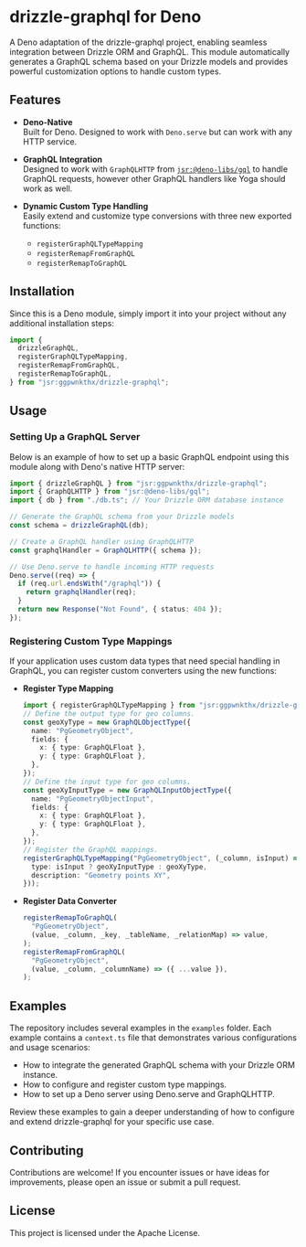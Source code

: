 # drizzle-graphql for Deno

A Deno adaptation of the drizzle-graphql project, enabling seamless integration
between Drizzle ORM and GraphQL. This module automatically generates a GraphQL
schema based on your Drizzle models and provides powerful customization options
to handle custom types.

## Features

- **Deno-Native**\
  Built for Deno. Designed to work with `Deno.serve` but can work with any HTTP
  service.

- **GraphQL Integration**\
  Designed to work with `GraphQLHTTP` from
  [`jsr:@deno-libs/gql`](https://jsr.io/@deno-libs/gql) to handle GraphQL
  requests, however other GraphQL handlers like Yoga should work as well.

- **Dynamic Custom Type Handling**\
  Easily extend and customize type conversions with three new exported
  functions:
  - `registerGraphQLTypeMapping`
  - `registerRemapFromGraphQL`
  - `registerRemapToGraphQL`

## Installation

Since this is a Deno module, simply import it into your project without any
additional installation steps:

```typescript
import {
  drizzleGraphQL,
  registerGraphQLTypeMapping,
  registerRemapFromGraphQL,
  registerRemapToGraphQL,
} from "jsr:ggpwnkthx/drizzle-graphql";
```

## Usage

### Setting Up a GraphQL Server

Below is an example of how to set up a basic GraphQL endpoint using this module
along with Deno's native HTTP server:

```typescript
import { drizzleGraphQL } from "jsr:ggpwnkthx/drizzle-graphql";
import { GraphQLHTTP } from "jsr:@deno-libs/gql";
import { db } from "./db.ts"; // Your Drizzle ORM database instance

// Generate the GraphQL schema from your Drizzle models
const schema = drizzleGraphQL(db);

// Create a GraphQL handler using GraphQLHTTP
const graphqlHandler = GraphQLHTTP({ schema });

// Use Deno.serve to handle incoming HTTP requests
Deno.serve((req) => {
  if (req.url.endsWith("/graphql")) {
    return graphqlHandler(req);
  }
  return new Response("Not Found", { status: 404 });
});
```

### Registering Custom Type Mappings

If your application uses custom data types that need special handling in
GraphQL, you can register custom converters using the new functions:

- **Register Type Mapping**
  ```typescript
  import { registerGraphQLTypeMapping } from "jsr:ggpwnkthx/drizzle-graphql";
  // Define the output type for geo columns.
  const geoXyType = new GraphQLObjectType({
    name: "PgGeometryObject",
    fields: {
      x: { type: GraphQLFloat },
      y: { type: GraphQLFloat },
    },
  });
  // Define the input type for geo columns.
  const geoXyInputType = new GraphQLInputObjectType({
    name: "PgGeometryObjectInput",
    fields: {
      x: { type: GraphQLFloat },
      y: { type: GraphQLFloat },
    },
  });
  // Register the GraphQL mappings.
  registerGraphQLTypeMapping("PgGeometryObject", (_column, isInput) => ({
    type: isInput ? geoXyInputType : geoXyType,
    description: "Geometry points XY",
  }));
  ```
- **Register Data Converter**
  ```typescript
  registerRemapToGraphQL(
    "PgGeometryObject",
    (value, _column, _key, _tableName, _relationMap) => value,
  );
  registerRemapFromGraphQL(
    "PgGeometryObject",
    (value, _column, _columnName) => ({ ...value }),
  );
  ```

## Examples

The repository includes several examples in the `examples` folder. Each example
contains a `context.ts` file that demonstrates various configurations and usage
scenarios:

- How to integrate the generated GraphQL schema with your Drizzle ORM instance.
- How to configure and register custom type mappings.
- How to set up a Deno server using Deno.serve and GraphQLHTTP.

Review these examples to gain a deeper understanding of how to configure and
extend drizzle-graphql for your specific use case.

## Contributing

Contributions are welcome! If you encounter issues or have ideas for
improvements, please open an issue or submit a pull request.

## License

This project is licensed under the Apache License.
